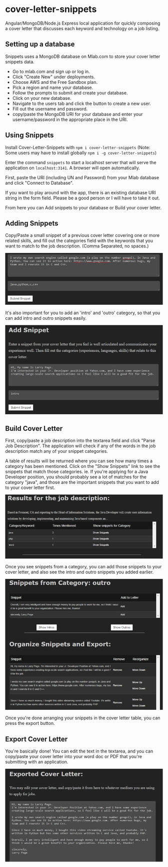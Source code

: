 # cover-letter-snippets
Angular/MongoDB/Node.js Express local application for quickly composing a cover letter that discusses each keyword and technology on a job listing.

## Setting up a database
Snippets uses a MongoDB database on Mlab.com to store your cover letter snippets data. 

- Go to mlab.com and sign up or log in.
- Click "Create New" under deployments.
- Choose AWS and the Free Sandbox plan.
- Pick a region and name your database.
- Follow the prompts to submit and create your database.
- Click on your new database.
- Navigate to the users tab and click the button to create a new user.
- Fill out the username and password.
- copy/paste the MongoDB URI for your database and enter your username/password in the appropriate place in the URI. 

## Using Snippets

Install Cover-Letter-Snippets with `npm i cover-letter-snippets`
(Note: Some users may have to install globally `npm i -g cover-letter-snippets`)

Enter the command `snippets` to start a localhost server that will serve the application on `localhost:3141`. A browser will open automatically.

First, paste the URI (including UN and Password) from your Mlab database and click "Connect to Database". 

If you want to play around with the app, there is an existing database URI string in the form field. Please be a good person or I will have to take it out. 

From here you can Add snippets to your database or Build your cover letter. 

## Adding Snippets

Copy/Paste a small snippet of a previous cover letter covering one or more related skills, and fill out the categories field with the keywords that you want to match to the job description. (Comma Separated, no spaces.)

![Add a new snippet to your database](/readme-images/snippets-snippet.png)

It's also important for you to add an 'intro' and 'outro' category, so that you can add intro and outro snippets easily. 

![Add an intro snippet to your database](/readme-images/snippets-intro.png)

## Build Cover Letter

First, copy/paste a job description into the textarea field and click "Parse Job Description". The application will check if any of the words in the job description match any of your snippet categories.

A table of results will be returned where you can see how many times a category has been mentioned. Click on the "Show Snippets" link to see the snippets that match those categories. ie. If you're applying for a Java Developer position, you should probably see a lot of matches for the category "java", and those are the important snippets that you want to add to your cover letter first.  

![View Parsed Job Description and Category Matches](/readme-images/snippets-results.png)

Once you see snippets from a category, you can add those snippets to your cover letter, and also see the intro and outro snippets you added earlier. 

![Add snippets to your cover letter.](/readme-images/snippets-outro.png)
 
Once you're done arranging your snippets in the cover letter table, you can press the export button.  

## Export Cover Letter

You're basically done! You can edit the text in the textarea, and you can copy/paste your cover letter into your word doc or PDF that you're submitting with an application. 

![Exported Cover Letter.](/readme-images/snippets-export.png) 


